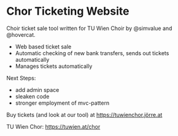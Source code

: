 # Chor Ticketing Website

Choir ticket sale tool written for TU Wien Choir by @simvalue and @hovercat.

- Web based ticket sale
- Automatic checking of new bank transfers, sends out tickets automatically
- Manages tickets automatically

Next Steps:
- add admin space
- sleaken code
- stronger employment of mvc-pattern


Buy tickets (and look at our tool) at https://tuwienchor.jörre.at

TU Wien Chor: https://tuwien.at/chor
